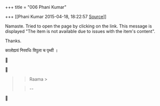 +++
title = "006 Phani Kumar"

+++
[[Phani Kumar	2015-04-18, 18:22:57 [Source](https://groups.google.com/g/samskrita/c/RZ4KuksSiUE)]]



Namaste. Tried to open the page by clicking on the link. This message is displayed "The item is not available due to issues with the item's content".

Thanks.

  

  

  

कालोह्ययं निरवधिः विपुला च पृथ्वी ।  

  





> 
> > Raama >
> 
> > --  



